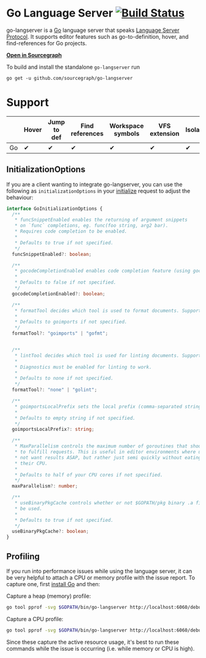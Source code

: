 # Go Language Server [![Build Status](https://travis-ci.org/sourcegraph/go-langserver.svg)](https://travis-ci.org/sourcegraph/go-langserver)

go-langserver is a [Go](https://golang.org) language server that
speaks
[Language Server Protocol](https://github.com/Microsoft/language-server-protocol). It
supports editor features such as go-to-definition, hover, and find-references
for Go projects.

[**Open in Sourcegraph**](https://sourcegraph.com/github.com/sourcegraph/go-langserver/-/tree/langserver)

To build and install the standalone `go-langserver` run

```
go get -u github.com/sourcegraph/go-langserver
```

# Support

|    | Hover | Jump to def | Find references | Workspace symbols | VFS extension | Isolated | Parallel |
|----|-------|-------------|-----------------|-------------------|---------------|----------|----------|
| Go |   ✔   |      ✔      |        ✔        |         ✔         |       ✔       |     ✔    |     ✔    |

## InitializationOptions

If you are a client wanting to integrate go-langserver, you can use the following as `initializationOptions` in your [initialize](https://microsoft.github.io/language-server-protocol/specification#initialize) request to adjust the behaviour:

```typescript
interface GoInitializationOptions {
  /**
   * funcSnippetEnabled enables the returning of argument snippets
   * on `func` completions, eg. func(foo string, arg2 bar).
   * Requires code completion to be enabled.
   *
   * Defaults to true if not specified.
   */
  funcSnippetEnabled?: boolean;

  /**
   * gocodeCompletionEnabled enables code completion feature (using gocode).
   *
   * Defaults to false if not specified.
   */
  gocodeCompletionEnabled?: boolean;

  /**
   * formatTool decides which tool is used to format documents. Supported: goimports and gofmt.
   *
   * Defaults to goimports if not specified.
   */
  formatTool?: "goimports" | "gofmt";


  /**
   * lintTool decides which tool is used for linting documents. Supported: none and golint
   *
   * Diagnostics must be enabled for linting to work.
   *
   * Defaults to none if not specified.
   */
  formatTool?: "none" | "golint";

  /**
   * goimportsLocalPrefix sets the local prefix (comma-separated string) that goimports will use.
   *
   * Defaults to empty string if not specified.
   */
  goimportsLocalPrefix?: string;

  /**
   * MaxParallelism controls the maximum number of goroutines that should be used
   * to fulfill requests. This is useful in editor environments where users do
   * not want results ASAP, but rather just semi quickly without eating all of
   * their CPU.
   *
   * Defaults to half of your CPU cores if not specified.
   */
  maxParallelism?: number;

  /**
   * useBinaryPkgCache controls whether or not $GOPATH/pkg binary .a files should
   * be used.
   *
   * Defaults to true if not specified.
   */
  useBinaryPkgCache?: boolean;
}
```

## Profiling

If you run into performance issues while using the language server, it can be very helpful to attach a CPU or memory profile with the issue report. To capture one, first [install Go](https://golang.org/doc/install) and then:

Capture a heap (memory) profile:

```bash
go tool pprof -svg $GOPATH/bin/go-langserver http://localhost:6060/debug/pprof/heap > heap.svg
```

Capture a CPU profile:

```bash
go tool pprof -svg $GOPATH/bin/go-langserver http://localhost:6060/debug/pprof/profile > cpu.svg
```

Since these capture the active resource usage, it's best to run these commands while the issue is occurring (i.e. while memory or CPU is high).
